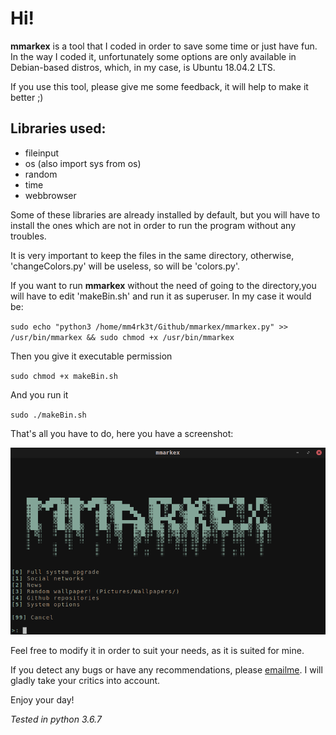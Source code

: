 # Hi!

<b>mmarkex</b> is a tool that I coded in order to save some time or
just have fun. In the way I coded it, unfortunately some options are only
available in Debian-based distros, which, in my case, is Ubuntu 18.04.2 LTS.

If you use this tool, please give me some feedback, it will help to make it
better ;)

## Libraries used:
- fileinput
- os (also import sys from os)
- random
- time
- webbrowser

Some of these libraries are already installed by default, but you will have to install the ones which are not in order to run the program without any troubles.

It is very important to keep the files in the same directory, otherwise, 'changeColors.py' will be useless, so will be 'colors.py'.

If you want to run <b>mmarkex</b> without the need of going to the
directory,you will have to edit 'makeBin.sh' and run it as superuser. In my case it would be:

`sudo echo "python3 /home/mm4rk3t/Github/mmarkex/mmarkex.py" >> /usr/bin/mmarkex && sudo chmod +x /usr/bin/mmarkex`

Then you give it executable permission

`sudo chmod +x makeBin.sh`

And you run it

`sudo ./makeBin.sh`


That's all you have to do, here you have a screenshot:

![Image](img/screenshot.png?raw=true)

Feel free to modify it in order to suit your needs, as it is suited for mine.

If you detect any bugs or have any recommendations, please [emailme](mailto:manumercado@protonmail.com). I will gladly take your critics into account.


Enjoy your day!


_Tested in python 3.6.7_
